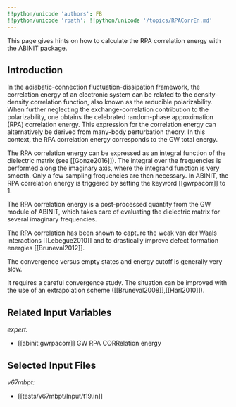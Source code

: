 ```yaml
---
!!python/unicode 'authors': FB
!!python/unicode 'rpath': !!python/unicode '/topics/RPACorrEn.md'
---
```

<!--
This file is automatically generated by mksite.py. All changes will be lost.
Change the input yaml files or the python code
-->

This page gives hints on how to calculate the RPA correlation energy with the ABINIT package.

## Introduction

In the adiabatic-connection fluctuation-dissipation framework, the correlation
energy of an electronic system can be related to the density-density
correlation function, also known as the reducible polarizability. When further
neglecting the exchange-correlation contribution to the polarizability, one
obtains the celebrated random-phase approximation (RPA) correlation energy.
This expression for the correlation energy can alternatively be derived from
many-body perturbation theory. In this context, the RPA correlation energy
corresponds to the GW total energy.

The RPA correlation energy can be expressed as an integral function of the
dielectric matrix (see [[Gonze2016]]). The integral over the frequencies is
performed along the imaginary axis, where the integrand function is very
smooth. Only a few sampling frequencies are then necessary. In ABINIT, the RPA
correlation energy is triggered by setting the keyword [[gwrpacorr]] to 1.

The RPA correlation energy is a post-processed quantity from the GW module of
ABINIT, which takes care of evaluating the dielectric matrix for several
imaginary frequencies.

The RPA correlation has been shown to capture the weak van der Waals
interactions [[Lebegue2010]] and to drastically improve defect formation
energies [[Bruneval2012]].

The convergence versus empty states and energy cutoff is generally very slow.

It requires a careful convergence study. The situation can be improved with
the use of an extrapolation scheme ([[Bruneval2008]],[[Harl2010]]).



## Related Input Variables

*expert:*

- [[abinit:gwrpacorr]]  GW RPA CORRelation energy
 

## Selected Input Files

*v67mbpt:*

- [[tests/v67mbpt/Input/t19.in]]
 

